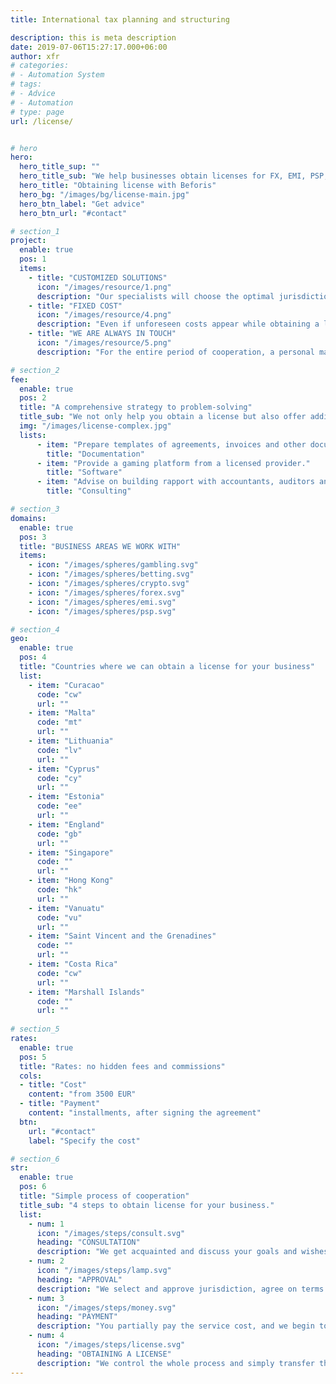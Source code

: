 ```yaml
---
title: International tax planning and structuring

description: this is meta description
date: 2019-07-06T15:27:17.000+06:00
author: xfr
# categories:
# - Automation System
# tags:
# - Advice
# - Automation
# type: page
url: /license/


# hero
hero:
  hero_title_sup: ""
  hero_title_sub: "We help businesses obtain licenses for FX, EMI, PSP, gambling, betting and cryptocurrency projects"
  hero_title: "Obtaining license with Beforis"
  hero_bg: "/images/bg/license-main.jpg"
  hero_btn_label: "Get advice"
  hero_btn_url: "#contact"

# section_1
project:
  enable: true
  pos: 1
  items: 
    - title: "CUSTOMIZED SOLUTIONS"
      icon: "/images/resource/1.png"
      description: "Our specialists will choose the optimal jurisdiction for you, considering taxes, fees and requirements of the acquirers."
    - title: "FIXED COST"
      icon: "/images/resource/4.png"
      description: "Even if unforeseen costs appear while obtaining a license, you will pay only the amount fixed in the agreement."
    - title: "WE ARE ALWAYS IN TOUCH"
      icon: "/images/resource/5.png"
      description: "For the entire period of cooperation, a personal manager is assigned to you so that you can always receive information promptly."

# section_2
fee:
  enable: true   
  pos: 2
  title: "A comprehensive strategy to problem-solving"
  title_sub: "We not only help you obtain a license but also offer additional services."
  img: "/images/license-complex.jpg"
  lists:
      - item: "Prepare templates of agreements, invoices and other documents."
        title: "Documentation"
      - item: "Provide a gaming platform from a licensed provider."
        title: "Software"
      - item: "Advise on building rapport with accountants, auditors and payment partners, taking into account the nature of your business."
        title: "Consulting"

# section_3
domains:
  enable: true
  pos: 3
  title: "BUSINESS AREAS WE WORK WITH"
  items:
    - icon: "/images/spheres/gambling.svg" 
    - icon: "/images/spheres/betting.svg" 
    - icon: "/images/spheres/crypto.svg" 
    - icon: "/images/spheres/forex.svg" 
    - icon: "/images/spheres/emi.svg" 
    - icon: "/images/spheres/psp.svg" 

# section_4
geo:
  enable: true
  pos: 4
  title: "Countries where we can obtain a license for your business"
  list:
    - item: "Curacao"
      code: "cw"
      url: ""
    - item: "Malta"
      code: "mt"
      url: ""
    - item: "Lithuania"
      code: "lv"
      url: ""
    - item: "Cyprus"
      code: "cy"
      url: ""
    - item: "Estonia"
      code: "ee"
      url: ""
    - item: "England"
      code: "gb"
      url: ""
    - item: "Singapore"
      code: ""
      url: ""
    - item: "Hong Kong"
      code: "hk"
      url: ""
    - item: "Vanuatu"
      code: "vu"
      url: ""
    - item: "Saint Vincent and the Grenadines"
      code: ""
      url: ""
    - item: "Costa Rica"
      code: "cw"
      url: ""
    - item: "Marshall Islands"
      code: ""
      url: ""
  
# section_5
rates:
  enable: true
  pos: 5
  title: "Rates: no hidden fees and commissions"
  cols:
  - title: "Cost"
    content: "from 3500 EUR"
  - title: "Payment"
    content: "installments, after signing the agreement"
  btn:
    url: "#contact"
    label: "Specify the cost"

# section_6
str:
  enable: true
  pos: 6
  title: "Simple process of cooperation"
  title_sub: "4 steps to obtain license for your business."
  list:
    - num: 1
      icon: "/images/steps/consult.svg"
      heading: "CONSULTATION"
      description: "We get acquainted and discuss your goals and wishes. After that, the manager prepares several offers." 
    - num: 2
      icon: "/images/steps/lamp.svg"
      heading: "APPROVAL"
      description: "We select and approve jurisdiction, agree on terms and sign the agreement."
    - num: 3
      icon: "/images/steps/money.svg"
      heading: "PAYMENT"
      description: "You partially pay the service cost, and we begin to collect information and prepare documents."
    - num: 4
      icon: "/images/steps/license.svg"
      heading: "OBTAINING A LICENSE"
      description: "We control the whole process and simply transfer the license to you. You make the last payment from the amount specified in the agreement."
---
```

